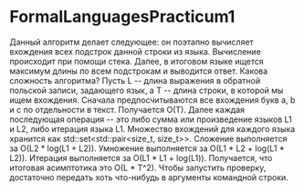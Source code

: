 # FormalLanguagesPracticum1
Данный алгоритм делает следующее: он поэтапно вычисляет вхождения всех подстрок данной строки из языка. Вычисление происходит при помощи стека. Далее, в итоговом языке ищется максимум длины по всем подстрокам и выводится ответ.
Какова сложность алгоритма?
Пусть L -- длина выражения в обратной польской записи, задающего язык, а T -- длина строки, в которой мы ищем вхождения.
Сначала предпосчитываются все вхождения букв a, b и c по отдельности в текст. Получается O(T).
Далее каждая последующая операция -- это либо сумма или произведение языков L1 и L2, либо итерация языка L1. Множество вхождений для каждого языка хранится как std::set<std::pair<size_t, size_t>>. Сложение выполняется за O(L2 * log(L1 + L2)). Умножение выполняется за O(L1 * L2 + log(L1 * L2)).
Итерация выполняется за O(L1 * L1 + log(L1)). Получается, что итоговая асимптотика это O(L * T^2).
Чтобы запустить проверку, достаточно передать хоть что-нибудь в аргументы командной строки.
